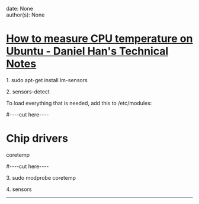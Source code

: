 
date: None  
author(s): None  

# [How to measure CPU temperature on Ubuntu - Daniel Han's Technical Notes](https://sites.google.com/site/xiangyangsite/home/technical-tips/linux-unix/administrations/how-to-measure-cpu-temperature-on-ubuntu)

1\. sudo apt-get install lm-sensors

2\. sensors-detect 

To load everything that is needed, add this to /etc/modules:

#----cut here----

# Chip drivers

coretemp

#----cut here----

3\. sudo modprobe coretemp

4\. sensors  
  
---


